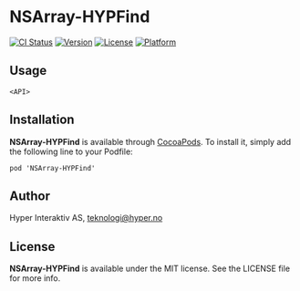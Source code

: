 # NSArray-HYPFind

[![CI Status](http://img.shields.io/travis/hyperoslo/NSArray-HYPFind.svg?style=flat)](https://travis-ci.org/hyperoslo/NSArray-HYPFind)
[![Version](https://img.shields.io/cocoapods/v/NSArray-HYPFind.svg?style=flat)](http://cocoadocs.org/docsets/NSArray-HYPFind)
[![License](https://img.shields.io/cocoapods/l/NSArray-HYPFind.svg?style=flat)](http://cocoadocs.org/docsets/NSArray-HYPFind)
[![Platform](https://img.shields.io/cocoapods/p/NSArray-HYPFind.svg?style=flat)](http://cocoadocs.org/docsets/NSArray-HYPFind)

## Usage

`<API>`

## Installation

**NSArray-HYPFind** is available through [CocoaPods](http://cocoapods.org). To install
it, simply add the following line to your Podfile:

`pod 'NSArray-HYPFind'`

## Author

Hyper Interaktiv AS, teknologi@hyper.no

## License

**NSArray-HYPFind** is available under the MIT license. See the LICENSE file for more info.
